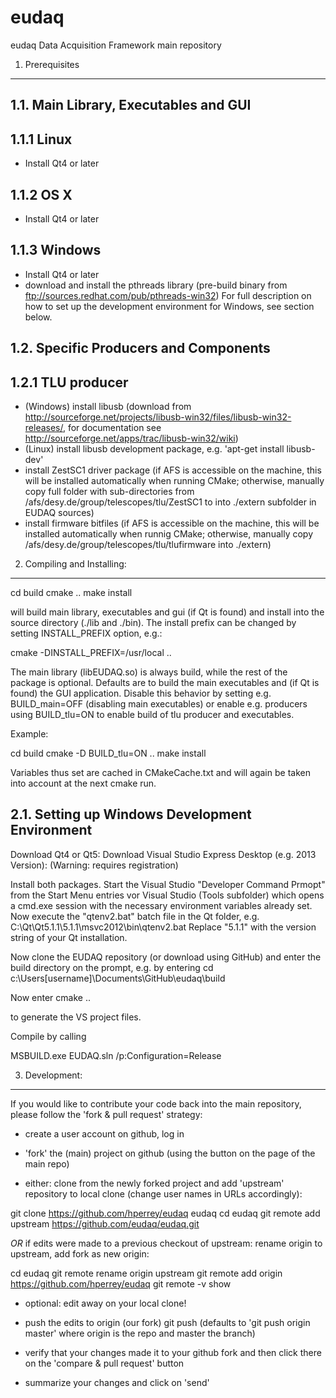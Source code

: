 eudaq
=====

eudaq Data Acquisition Framework main repository

1. Prerequisites
----------------

1.1. Main Library, Executables and GUI
--------------------------------------

1.1.1 Linux
------------------
- Install Qt4 or later

1.1.2 OS X
------------------
- Install Qt4 or later


1.1.3 Windows
------------------
- Install Qt4 or later
- download and install the pthreads library (pre-build binary from ftp://sources.redhat.com/pub/pthreads-win32)
For full description on how to set up the development environment for Windows, see section below.


1.2. Specific Producers and Components
--------------------------------------

1.2.1 TLU producer
------------------
- (Windows) install libusb (download from http://sourceforge.net/projects/libusb-win32/files/libusb-win32-releases/, for documentation see http://sourceforge.net/apps/trac/libusb-win32/wiki)
- (Linux) install libusb development package, e.g. 'apt-get install libusb-dev'
- install ZestSC1 driver package (if AFS is accessible on the machine, this will be installed automatically when running CMake; otherwise, manually copy full folder with sub-directories from /afs/desy.de/group/telescopes/tlu/ZestSC1 to into ./extern subfolder in EUDAQ sources)
- install firmware bitfiles (if AFS is accessible on the machine, this will be installed automatically when runnig CMake; otherwise, manually copy /afs/desy.de/group/telescopes/tlu/tlufirmware into ./extern)


2. Compiling and Installing:
------------------------
cd build
cmake ..
make install

will build main library, executables and gui (if Qt is found) and install into the source directory (./lib and ./bin). The install prefix can be changed by setting INSTALL_PREFIX option, e.g.:

cmake -DINSTALL_PREFIX=/usr/local ..


The main library (libEUDAQ.so) is always build, while the rest of the
package is optional. Defaults are to build the main executables and
(if Qt is found) the GUI application. Disable this behavior by setting
e.g. BUILD_main=OFF (disabling main executables) or enable
e.g. producers using BUILD_tlu=ON to enable build of tlu producer and
executables.

Example:

cd build
cmake -D BUILD_tlu=ON ..
make install

Variables thus set are cached in CMakeCache.txt and will again be taken into account at the next cmake run.


2.1. Setting up Windows Development Environment
-----------------------------------------------
Download Qt4 or Qt5:
Download Visual Studio Express Desktop (e.g. 2013 Version):
(Warning: requires registration)

Install both packages.
Start the Visual Studio "Developer Command Prmopt" from the Start Menu entries vor Visual Studio (Tools subfolder) which opens a cmd.exe session with the necessary environment variables already set. Now execute the "qtenv2.bat" batch file in the Qt folder, e.g.
C:\Qt\Qt5.1.1\5.1.1\msvc2012\bin\qtenv2.bat
Replace "5.1.1" with the version string of your Qt installation.

Now clone the EUDAQ repository (or download using GitHub) and enter the build directory on the prompt, e.g. by entering
cd c:\Users\[username]\Documents\GitHub\eudaq\build

Now enter
cmake ..

to generate the VS project files.

Compile by calling

MSBUILD.exe EUDAQ.sln /p:Configuration=Release


3. Development:
-----------

If you would like to contribute your code back into the main repository, please follow the 'fork & pull request' strategy:

* create a user account on github, log in
* 'fork' the (main) project on github (using the button on the page of the main repo)

* either: clone from the newly forked project and add 'upstream' repository to local clone (change user names in URLs accordingly):

git clone https://github.com/hperrey/eudaq eudaq
cd eudaq
git remote add upstream https://github.com/eudaq/eudaq.git

_OR_ if edits were made to a previous checkout of upstream: rename origin to upstream, add fork as new origin:

cd eudaq
git remote rename origin upstream
git remote add origin https://github.com/hperrey/eudaq
git remote -v show

* optional: edit away on your local clone!

* push the edits to origin (our fork)
git push
(defaults to 'git push origin master' where origin is the repo and master the branch)

* verify that your changes made it to your github fork and then click there on the 'compare & pull request' button

* summarize your changes and click on 'send' 
